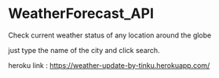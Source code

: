 # WeatherForecast_API

Check current weather status of any location around the globe

just type the name of the city and click search.


heroku link : https://weather-update-by-tinku.herokuapp.com/
